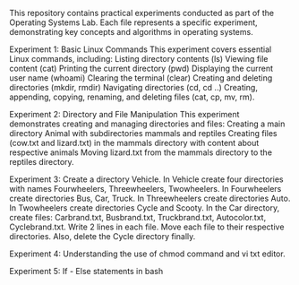 This repository contains practical experiments conducted as part of the Operating Systems Lab. Each file represents a specific experiment, demonstrating key concepts and algorithms in operating systems.

Experiment 1: Basic Linux Commands
This experiment covers essential Linux commands, including:
Listing directory contents (ls)
Viewing file content (cat)
Printing the current directory (pwd)
Displaying the current user name (whoami)
Clearing the terminal (clear)
Creating and deleting directories (mkdir, rmdir)
Navigating directories (cd, cd ..)
Creating, appending, copying, renaming, and deleting files (cat, cp, mv, rm)​.

Experiment 2: Directory and File Manipulation
This experiment demonstrates creating and managing directories and files:
Creating a main directory Animal with subdirectories mammals and reptiles
Creating files (cow.txt and lizard.txt) in the mammals directory with content about respective animals
Moving lizard.txt from the mammals directory to the reptiles directory​.

Experiment 3: Create a directory Vehicle. 
In Vehicle create four directories with names Fourwheelers, Threewheelers, Twowheelers. 
In Fourwheelers create directories Bus, Car, Truck. 
In Threewheelers create directories Auto. 
In Twowheelers create directories Cycle and Scooty. 
In the Car directory, create files: Carbrand.txt, Busbrand.txt, Truckbrand.txt, Autocolor.txt, Cyclebrand.txt. 
Write 2 lines in each file. Move each file to their respective directories. 
Also, delete the Cycle directory finally.

Experiment 4: Understanding the use of chmod command and vi txt editor.

Experiment 5: If - Else statements in bash
